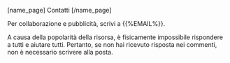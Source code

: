 [name_page] Contatti [/name_page]

Per collaborazione e pubblicità, scrivi a {{%EMAIL%}}.

A causa della popolarità della risorsa, è fisicamente impossibile rispondere a tutti e aiutare tutti. Pertanto, se non hai ricevuto risposta nei commenti, non è necessario scrivere alla posta.